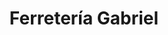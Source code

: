 ---
title: "Ferretería Gabriel"
url: /rafael-calzada/ferreteria-gabriel/
shop: hágalo usted mismo
---